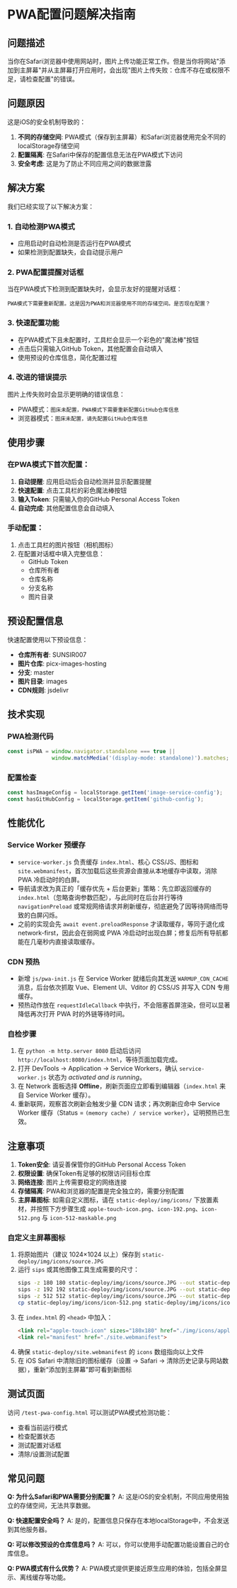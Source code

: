 # PWA配置问题解决指南

## 问题描述

当你在Safari浏览器中使用网站时，图片上传功能正常工作。但是当你将网站"添加到主屏幕"并从主屏幕打开应用时，会出现"图片上传失败：仓库不存在或权限不足，请检查配置"的错误。

## 问题原因

这是iOS的安全机制导致的：

1. **不同的存储空间**: PWA模式（保存到主屏幕）和Safari浏览器使用完全不同的localStorage存储空间
2. **配置隔离**: 在Safari中保存的配置信息无法在PWA模式下访问
3. **安全考虑**: 这是为了防止不同应用之间的数据泄露

## 解决方案

我们已经实现了以下解决方案：

### 1. 自动检测PWA模式
- 应用启动时自动检测是否运行在PWA模式
- 如果检测到配置缺失，会自动提示用户

### 2. PWA配置提醒对话框
当在PWA模式下检测到配置缺失时，会显示友好的提醒对话框：
```
PWA模式下需要重新配置。这是因为PWA和浏览器使用不同的存储空间。是否现在配置？
```

### 3. 快速配置功能
- 在PWA模式下且未配置时，工具栏会显示一个彩色的"魔法棒"按钮
- 点击后只需输入GitHub Token，其他配置会自动填入
- 使用预设的仓库信息，简化配置过程

### 4. 改进的错误提示
图片上传失败时会显示更明确的错误信息：
- PWA模式：`图床未配置，PWA模式下需要重新配置GitHub仓库信息`
- 浏览器模式：`图床未配置，请先配置GitHub仓库信息`

## 使用步骤

### 在PWA模式下首次配置：

1. **自动提醒**: 应用启动后会自动检测并显示配置提醒
2. **快速配置**: 点击工具栏的彩色魔法棒按钮
3. **输入Token**: 只需输入你的GitHub Personal Access Token
4. **自动完成**: 其他配置信息会自动填入

### 手动配置：

1. 点击工具栏的图片按钮（相机图标）
2. 在配置对话框中填入完整信息：
   - GitHub Token
   - 仓库所有者
   - 仓库名称
   - 分支名称
   - 图片目录

## 预设配置信息

快速配置使用以下预设信息：
- **仓库所有者**: SUNSIR007
- **图片仓库**: picx-images-hosting
- **分支**: master
- **图片目录**: images
- **CDN规则**: jsdelivr

## 技术实现

### PWA检测代码
```javascript
const isPWA = window.navigator.standalone === true || 
              window.matchMedia('(display-mode: standalone)').matches;
```

### 配置检查
```javascript
const hasImageConfig = localStorage.getItem('image-service-config');
const hasGitHubConfig = localStorage.getItem('github-config');
```

## 性能优化

### Service Worker 预缓存
- `service-worker.js` 负责缓存 `index.html`、核心 CSS/JS、图标和 `site.webmanifest`，首次加载后这些资源会直接从本地缓存中读取，消除 PWA 冷启动时的白屏。
- 导航请求改为真正的「缓存优先 + 后台更新」策略：先立即返回缓存的 `index.html`（忽略查询参数匹配），与此同时在后台并行等待 `navigationPreload` 或常规网络请求并刷新缓存，彻底避免了因等待网络而导致的白屏闪烁。
- 之前的实现会先 `await event.preloadResponse` 才读取缓存，等同于退化成 network-first，因此会在弱网或 PWA 冷启动时出现白屏；修复后所有导航都能在几毫秒内直接读取缓存。

### CDN 预热
- 新增 `js/pwa-init.js` 在 Service Worker 就绪后向其发送 `WARMUP_CDN_CACHE` 消息，后台依次抓取 Vue、Element UI、Vditor 的 CSS/JS 并写入 CDN 专用缓存。
- 预热动作放在 `requestIdleCallback` 中执行，不会阻塞首屏渲染，但可以显著降低再次打开 PWA 时的外链等待时间。

### 自检步骤
1. 在 `python -m http.server 8080` 启动后访问 `http://localhost:8080/index.html`，等待页面加载完成。
2. 打开 DevTools → Application → Service Workers，确认 `service-worker.js` 状态为 *activated and is running*。
3. 在 Network 面板选择 **Offline**，刷新页面应立即看到编辑器（`index.html` 来自 Service Worker 缓存）。
4. 重新联网，观察首次刷新会触发少量 CDN 请求；再次刷新应命中 Service Worker 缓存（Status = `(memory cache) / service worker`），证明预热已生效。

## 注意事项

1. **Token安全**: 请妥善保管你的GitHub Personal Access Token
2. **权限设置**: 确保Token有足够的权限访问目标仓库
3. **网络连接**: 图片上传需要稳定的网络连接
4. **存储隔离**: PWA和浏览器的配置是完全独立的，需要分别配置
5. **主屏幕图标**: 如需自定义图标，请在 `static-deploy/img/icons/` 下放置素材，并按照下方步骤生成 `apple-touch-icon.png`、`icon-192.png`、`icon-512.png` 与 `icon-512-maskable.png`

### 自定义主屏幕图标

1. 将原始图片（建议 1024×1024 以上）保存到 `static-deploy/img/icons/source.JPG`
2. 运行 `sips` 或其他图像工具生成需要的尺寸：
   ```bash
   sips -z 180 180 static-deploy/img/icons/source.JPG --out static-deploy/img/icons/apple-touch-icon.png
   sips -z 192 192 static-deploy/img/icons/source.JPG --out static-deploy/img/icons/icon-192.png
   sips -z 512 512 static-deploy/img/icons/source.JPG --out static-deploy/img/icons/icon-512.png
   cp static-deploy/img/icons/icon-512.png static-deploy/img/icons/icon-512-maskable.png
   ```
3. 在 `index.html` 的 `<head>` 中加入：
   ```html
   <link rel="apple-touch-icon" sizes="180x180" href="./img/icons/apple-touch-icon.png">
   <link rel="manifest" href="./site.webmanifest">
   ```
4. 确保 `static-deploy/site.webmanifest` 的 `icons` 数组指向以上文件
5. 在 iOS Safari 中清除旧的图标缓存（设置 → Safari → 清除历史记录与网站数据），重新“添加到主屏幕”即可看到新图标

## 测试页面

访问 `/test-pwa-config.html` 可以测试PWA模式检测功能：
- 查看当前运行模式
- 检查配置状态
- 测试配置对话框
- 清除/设置测试配置

## 常见问题

**Q: 为什么Safari和PWA需要分别配置？**
A: 这是iOS的安全机制，不同应用使用独立的存储空间，无法共享数据。

**Q: 快速配置安全吗？**
A: 是的，配置信息只保存在本地localStorage中，不会发送到其他服务器。

**Q: 可以修改预设的仓库信息吗？**
A: 可以，你可以使用手动配置功能设置自己的仓库信息。

**Q: PWA模式有什么优势？**
A: PWA模式提供更接近原生应用的体验，包括全屏显示、离线缓存等功能。
